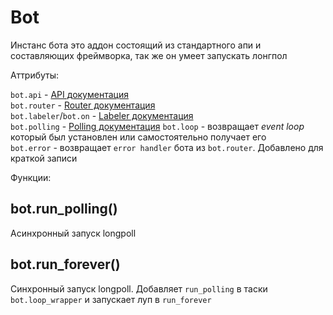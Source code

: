 # Bot

Инстанс бота это аддон состоящий из стандартного апи и составляющих фреймворка, так же он умеет запускать лонгпол

Аттрибуты:

`bot.api` - [API документация](/docs/low-level/api/api.md)  
`bot.router` - [Router документация](/docs/high-level/routing/index.md)  
`bot.labeler`/`bot.on` - [Labeler документация](labeler.md)  
`bot.polling` - [Polling документация](/docs/low-level/polling/polling.md)
`bot.loop` - возвращает _event loop_ который был установлен или самостоятельно получает его  
`bot.error` - возвращает `error handler` бота из `bot.router`. Добавлено для краткой записи

Функции:

## bot.run_polling()

Асинхронный запуск longpoll

## bot.run_forever()

Синхронный запуск longpoll. Добавляет `run_polling` в таски `bot.loop_wrapper` и запускает луп в `run_forever`

